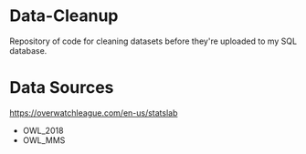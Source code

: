 # Data-Cleanup
Repository of code for cleaning datasets before they're uploaded to my SQL database.
# Data Sources

https://overwatchleague.com/en-us/statslab
- OWL_2018
- OWL_MMS
